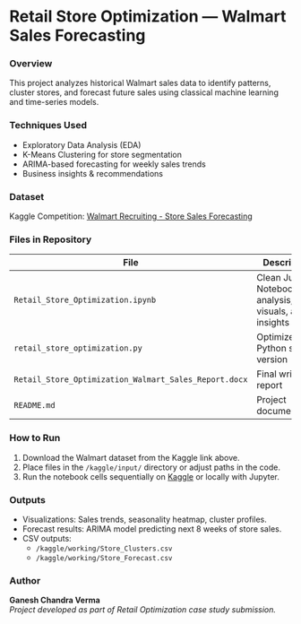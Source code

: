 #  Retail Store Optimization — Walmart Sales Forecasting

###  Overview
This project analyzes historical Walmart sales data to identify patterns, cluster stores, and forecast future sales using classical machine learning and time-series models.

###  Techniques Used
- Exploratory Data Analysis (EDA)
- K-Means Clustering for store segmentation
- ARIMA-based forecasting for weekly sales trends
- Business insights & recommendations

###  Dataset
Kaggle Competition: [Walmart Recruiting - Store Sales Forecasting](https://www.kaggle.com/competitions/walmart-recruiting-store-sales-forecasting)

###  Files in Repository
| File | Description |
|------|--------------|
| `Retail_Store_Optimization.ipynb` | Clean Jupyter Notebook with analysis, visuals, and insights |
| `retail_store_optimization.py` | Optimized Python script version |
| `Retail_Store_Optimization_Walmart_Sales_Report.docx` | Final written report |
| `README.md` | Project documentation |

###  How to Run
1. Download the Walmart dataset from the Kaggle link above.
2. Place files in the `/kaggle/input/` directory or adjust paths in the code.
3. Run the notebook cells sequentially on [Kaggle](https://www.kaggle.com) or locally with Jupyter.

###  Outputs
- Visualizations: Sales trends, seasonality heatmap, cluster profiles.
- Forecast results: ARIMA model predicting next 8 weeks of store sales.
- CSV outputs:
  - `/kaggle/working/Store_Clusters.csv`
  - `/kaggle/working/Store_Forecast.csv`

###  Author
**Ganesh Chandra Verma**  
*Project developed as part of Retail Optimization case study submission.*
